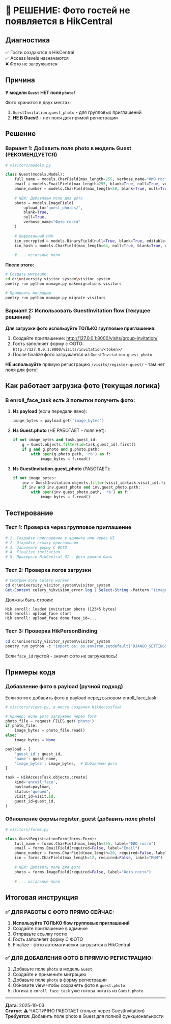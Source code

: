 # 📸 РЕШЕНИЕ: Фото гостей не появляется в HikCentral

## Диагностика
✅ Гости создаются в HikCentral  
✅ Access levels назначаются  
❌ Фото не загружаются

## Причина
**У модели `Guest` НЕТ поля `photo`!**

Фото хранится в двух местах:
1. `GuestInvitation.guest_photo` - для групповых приглашений
2. **НЕ В Guest!** - нет поля для прямой регистрации

## Решение

### Вариант 1: Добавить поле photo в модель Guest (РЕКОМЕНДУЕТСЯ)

```python
# visitors/models.py

class Guest(models.Model):
    full_name = models.CharField(max_length=255, verbose_name="ФИО гостя")
    email = models.EmailField(max_length=255, blank=True, null=True, verbose_name="Email")
    phone_number = models.CharField(max_length=20, blank=True, null=True, verbose_name="Номер телефона")
    
    # NEW: Добавляем поле для фото
    photo = models.ImageField(
        upload_to='guest_photos/',
        blank=True,
        null=True,
        verbose_name="Фото гостя"
    )
    
    # Шифрованный ИИН
    iin_encrypted = models.BinaryField(null=True, blank=True, editable=False, verbose_name="Зашифрованный ИИН")
    iin_hash = models.CharField(max_length=64, null=True, blank=True, db_index=True, editable=False, verbose_name="Хэш ИИН (поиск)")
    
    # ... остальные поля
```

**После этого:**

```bash
# Создать миграцию
cd d:\university_visitor_system\visitor_system
poetry run python manage.py makemigrations visitors

# Применить миграцию
poetry run python manage.py migrate visitors
```

### Вариант 2: Использовать GuestInvitation flow (текущее решение)

**Для загрузки фото используйте ТОЛЬКО групповые приглашения:**

1. Создайте приглашение: http://127.0.0.1:8000/visits/group-invitation/
2. Гость заполняет форму с ФОТО: `http://127.0.0.1:8000/visits/invitation/<token>/`
3. После finalize фото загружается из `GuestInvitation.guest_photo`

**НЕ используйте** прямую регистрацию `/visits/register-guest/` - там нет поля для фото!

## Как работает загрузка фото (текущая логика)

### В enroll_face_task есть 3 попытки получить фото:

1. **Из payload** (если передали явно):
   ```python
   image_bytes = payload.get('image_bytes')
   ```

2. **Из Guest.photo** (НЕ РАБОТАЕТ - поля нет):
   ```python
   if not image_bytes and task.guest_id:
       g = Guest.objects.filter(id=task.guest_id).first()
       if g and g.photo and g.photo.path:
           with open(g.photo.path, 'rb') as f:
               image_bytes = f.read()
   ```

3. **Из GuestInvitation.guest_photo** (РАБОТАЕТ):
   ```python
   if not image_bytes:
       inv = GuestInvitation.objects.filter(visit_id=task.visit_id).first()
       if inv and inv.guest_photo and inv.guest_photo.path:
           with open(inv.guest_photo.path, 'rb') as f:
               image_bytes = f.read()
   ```

## Тестирование

### Тест 1: Проверка через групповое приглашение

```bash
# 1. Создайте приглашение в админке или через UI
# 2. Откройте ссылку приглашения
# 3. Заполните форму С ФОТО
# 4. Finalize invitation
# 5. Проверьте HikCentral UI - фото должно быть
```

### Тест 2: Проверка логов загрузки

```powershell
# Смотрим логи Celery worker
cd d:\university_visitor_system\visitor_system
Get-Content celery_hikvision_error.log | Select-String -Pattern "(image|photo|upload_face)" -Context 2,2
```

Должны быть строки:
```
Hik enroll: loaded invitation photo (12345 bytes)
Hik enroll: upload_face start
Hik enroll: upload_face done face_id=...
```

### Тест 3: Проверка HikPersonBinding

```powershell
cd d:\university_visitor_system\visitor_system
poetry run python -c "import os; os.environ.setdefault('DJANGO_SETTINGS_MODULE', 'visitor_system.conf.dev'); import django; django.setup(); from hikvision_integration.models import HikPersonBinding; b = HikPersonBinding.objects.order_by('-id').first(); print(f'Binding {b.id}: person_id={b.person_id}, face_id={b.face_id}')"
```

Если `face_id` пустой - значит фото не загружалось!

## Примеры кода

### Добавление фото в payload (ручной подход)

Если хотите добавить фото в payload перед вызовом enroll_face_task:

```python
# visitors/views.py, в месте создания HikAccessTask

# Пример: если фото загружено через form
photo_file = request.FILES.get('photo')
if photo_file:
    image_bytes = photo_file.read()
else:
    image_bytes = None

payload = {
    'guest_id': guest_id,
    'name': guest_name,
    'image_bytes': image_bytes,  # Добавляем фото
}

task = HikAccessTask.objects.create(
    kind='enroll_face',
    payload=payload,
    status='queued',
    visit_id=visit.id,
    guest_id=guest_id,
)
```

### Обновление формы register_guest (добавить поле photo)

```python
# visitors/forms.py

class GuestRegistrationForm(forms.Form):
    full_name = forms.CharField(max_length=255, label="ФИО гостя")
    email = forms.EmailField(required=False, label="Email")
    phone_number = forms.CharField(max_length=20, required=False, label="Телефон")
    iin = forms.CharField(max_length=12, required=False, label="ИИН")
    
    # NEW: Добавить поле для фото
    photo = forms.ImageField(required=False, label="Фото гостя")
    
    # ... остальные поля
```

## Итоговая инструкция

### ✅ ДЛЯ РАБОТЫ С ФОТО ПРЯМО СЕЙЧАС:

1. **Используйте ТОЛЬКО flow групповых приглашений**
2. Создайте приглашение в админке
3. Отправьте ссылку гостю
4. Гость заполняет форму С ФОТО
5. Finalize - фото автоматически загрузится в HikCentral

### ✅ ДЛЯ ДОБАВЛЕНИЯ ФОТО В ПРЯМУЮ РЕГИСТРАЦИЮ:

1. Добавьте поле `photo` в модель `Guest`
2. Создайте и примените миграцию
3. Добавьте поле `photo` в форму регистрации
4. Обновите view чтобы сохранять фото в `guest.photo`
5. Логика в `enroll_face_task` уже готова читать из `Guest.photo`

---
**Дата**: 2025-10-03  
**Статус**: ⚠️ ЧАСТИЧНО РАБОТАЕТ (только через GuestInvitation)  
**Требуется**: Добавить поле photo в Guest для полной функциональности

